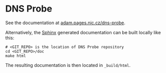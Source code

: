 # DNS Probe

See the documentation at [adam.pages.nic.cz/dns-probe](https://adam.pages.nic.cz/dns-probe/index.html).

Alternatively, the [Sphinx](https://www.sphinx-doc.org/en/master/) generated documentation can be built locally
like this:

```shell
# <GIT_REPO> is the location of DNS Probe repository
cd <GIT_REPO>/doc
make html
```

The resulting documentation is then located in `_build/html`.

